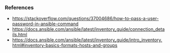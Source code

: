 ### References


* https://stackoverflow.com/questions/37004686/how-to-pass-a-user-password-in-ansible-command
* https://docs.ansible.com/ansible/latest/inventory_guide/connection_details.html
* https://docs.ansible.com/ansible/latest/inventory_guide/intro_inventory.html#inventory-basics-formats-hosts-and-groups
